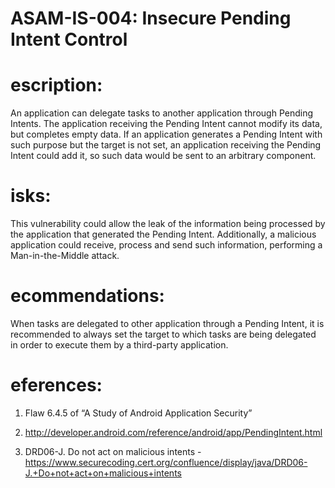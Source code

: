 
# ASAM-IS-004: Insecure Pending Intent Control

#  escription:
An application can delegate tasks to another application through Pending Intents. The application receiving the Pending Intent cannot modify its data, but completes empty data. If an application generates a Pending Intent with such purpose but the target is not set, an application receiving the Pending Intent could add it, so such data would be sent to an arbitrary component.

#  isks:
This vulnerability could allow the leak of the information being processed by the application that generated the Pending Intent. Additionally, a malicious application could receive, process and send such information, performing a Man-in-the-Middle attack.

#  ecommendations:
When tasks are delegated to other application through a Pending Intent, it is recommended to always set the target to which tasks are being delegated in order to execute them by a third-party application.

#  eferences:
1. Flaw 6.4.5 of “A Study of Android Application Security”

2. http://developer.android.com/reference/android/app/PendingIntent.html

3. DRD06-J. Do not act on malicious intents - https://www.securecoding.cert.org/confluence/display/java/DRD06-J.+Do+not+act+on+malicious+intents
